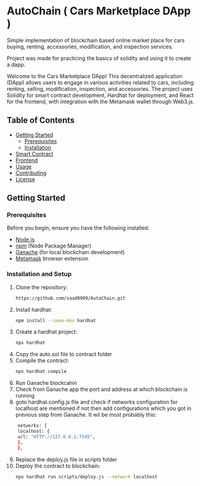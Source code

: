 # AutoChain ( Cars Marketplace DApp )
Simple implementation of blockchain based online market place for cars buying, renting, accessories, modification, and inspection services.

Project was made for practicing the basics of solidity and using it to create a dapp.

Welcome to the Cars Marketplace DApp! This decentralized application (DApp) allows users to engage in various activities related to cars, including renting, selling, modification, inspection, and accessories. The project uses Solidity for smart contract development, Hardhat for deployment, and React for the frontend, with integration with the Metamask wallet through Web3.js.

## Table of Contents
- [Getting Started](#getting-started)
  - [Prerequisites](#prerequisites)
  - [Installation](#installation)
- [Smart Contract](#smart-contract)
- [Frontend](#frontend)
- [Usage](#usage)
- [Contributing](#contributing)
- [License](#license)

## Getting Started

### Prerequisites
Before you begin, ensure you have the following installed:

- [Node.js](https://nodejs.org/)
- [npm](https://www.npmjs.com/) (Node Package Manager)
- [Ganache](https://www.trufflesuite.com/ganache) (for local blockchain development)
- [Metamask](https://metamask.io/) browser extension

### Installation and Setup
1. Clone the repository:
   ```bash
   https://github.com/saad0909/AutoChain.git
   ```
2. Install hardhat:
   ```bash
   npm install --save-dev hardhat
   ```
3. Create a hardhat project:
   ```bash
   npx hardhat
   ```
4. Copy the auto.sol file to contract folder
5. Compile the contract:
   ```bash
   npx hardhat compile
   ```
6. Run Ganache blockcahin
7. Check from Ganache app the port and address at which blockchain is running
8. goto hardhat.config.js file and check if networks configuration for localhost are mentioned if not then add configurations which you got in previous step from Ganache. It wil be most probably this:
  ```bash
      networks: {
      localhost: {
      url: "HTTP://127.0.0.1:7545",
      },
      },
```
9. Replace the deploy.js file in scripts folder
10. Deploy the contract to blockchain:
    ```bash
    npx hardhat run scripts/deploy.js --network localhost
    ```

